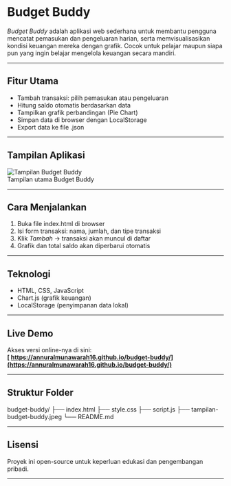 # Budget Buddy

_Budget Buddy_ adalah aplikasi web sederhana untuk membantu pengguna mencatat pemasukan dan pengeluaran harian, serta memvisualisasikan kondisi keuangan mereka dengan grafik. Cocok untuk pelajar maupun siapa pun yang ingin belajar mengelola keuangan secara mandiri.

---

## Fitur Utama

- Tambah transaksi: pilih pemasukan atau pengeluaran
- Hitung saldo otomatis berdasarkan data
- Tampilkan grafik perbandingan (Pie Chart)
- Simpan data di browser dengan LocalStorage
- Export data ke file .json

---

## Tampilan Aplikasi

![Tampilan Budget Buddy](tampilan-budget-buddy.jpeg)  
Tampilan utama Budget Buddy

---

## Cara Menjalankan

1. Buka file index.html di browser
2. Isi form transaksi: nama, jumlah, dan tipe transaksi
3. Klik _Tambah_ → transaksi akan muncul di daftar
4. Grafik dan total saldo akan diperbarui otomatis

---

## Teknologi

- HTML, CSS, JavaScript
- Chart.js (grafik keuangan)
- LocalStorage (penyimpanan data lokal)

---

## Live Demo

Akses versi online-nya di sini:  
**[ https://annuralmunawarah16.github.io/budget-buddy/](https://annuralmunawarah16.github.io/budget-buddy/)**

---

## Struktur Folder

budget-buddy/
├── index.html
├── style.css
├── script.js
├── tampilan-budget-buddy.jpeg
└── README.md

---

## Lisensi

Proyek ini open-source untuk keperluan edukasi dan pengembangan pribadi.

---

